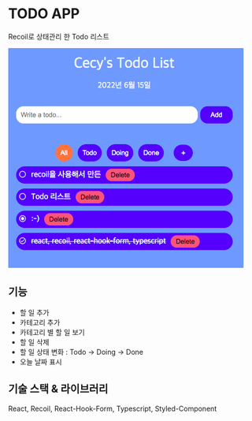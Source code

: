 # TODO APP

Recoil로 상태관리 한 Todo 리스트

![todo-app](public/todo-app.png)

## 기능

- 할 일 추가
- 카테고리 추가
- 카테고리 별 할 일 보기
- 할 일 삭제
- 할 일 상태 변화 : Todo -> Doing -> Done
- 오늘 날짜 표시

## 기술 스택 & 라이브러리

React, Recoil, React-Hook-Form, Typescript, Styled-Component
